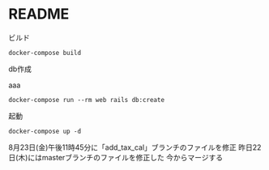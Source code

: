 # README

ビルド
```
docker-compose build
```

db作成

aaa
```
docker-compose run --rm web rails db:create
```

起動
```
docker-compose up -d
```

8月23日(金)午後11時45分に「add_tax_cal」ブランチのファイルを修正
昨日22日(木)にはmasterブランチのファイルを修正した
今からマージする